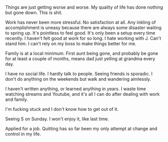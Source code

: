 Things are just getting worse and worse. My quality of life has done nothing but gone down. This is shit.

Work has never been more stressful. No satisfaction at all. Any inkling of accomplishment is uneasy because there are always some disaster waiting to spring up. It's pointless to feel good. It's only been a setup every time recently. I haven't felt good at work for so long. I hate working with J. Can't stand him. I can't rely on my boss to make things better for me.

Family is at a local minimum. First aunt being gone, and probably be gone for at least a couple of months, means dad just yelling at grandma every day.

I have no social life. I hardly talk to people. Seeing friends is sporadic. I don't do anything on the weekends but walk and wandering aimlessly.

I haven't written anything, or learned anything in years. I waste time watching streams and Youtube, and it's all I can do after dealing with work and family.

I'm fucking stuck and I don't know how to get out of it.

Seeing S on Sunday. I won't enjoy it, like last time.

Applied for a job. Quitting has so far been my only attempt at change and control in my life.
